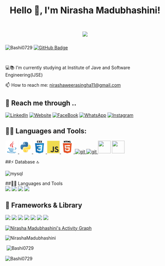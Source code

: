 
<h1 align="center">Hello 👋, I'm Nirasha Madubhashini!</h1>

<h1 align="center"><img  src="https://readme-typing-svg.herokuapp.com?size=32&vCenter=true&width=760&lines=Welcome+to+my+GitHub+Profile."></h1>


<p align="left"> <img src="https://komarev.com/ghpvc/?username=NirashaMadubhashini&label=Profile%20views&color=0e75b6&style=flat" alt="Bashi0729" />
<a href="https://github.com/NirashaMadubhashini?tab=followers"><img src="https://img.shields.io/github/followers/NirashaMadubhashini?label=Followers&style=social" alt="GitHub Badge"></a>
</p>
<br>

💻📚 I’m currently studying at Institute of Jave and Software Engineering(IJSE)

📫 How to reach me: nirashaweerasingha11@gmail.com


## 📱 Reach me through ..

[![LinkedIn][linkedin-shield]][linkedin-url]
[![Website][website-shield]][website-url]
[![FaceBook][faceBook-shield]][faceBook-url]
[![WhatsApp][whatsApp-shield]][whatsApp-url]
[![Instagram][instagram-shield]][instagram-url]


[linkedin-shield]: https://img.shields.io/badge/LinkedIn-0077B5?style=for-the-badge&logo=linkedin&logoColor=white
[linkedin-url]: http://www.linkedin.com/in/nirasha-madubhashini-888877201

[website-shield]: https://img.shields.io/badge/website-000000?style=for-the-badge&logo=About.me&logoColor=white
[website-url]: https://myofficialweb.000webhostapp.com/

[faceBook-shield]:https://img.shields.io/badge/Facebook-1877F2?style=for-the-badge&logo=facebook&logoColor=white
[faceBook-url]: https://www.facebook.com/nirasha.madubhashini.1/

[whatsApp-shield]:https://img.shields.io/badge/WhatsApp-25D366?style=for-the-badge&logo=whatsapp&logoColor=white
[whatsApp-url]: https://web.whatsapp.com/

[instagram-shield]:https://img.shields.io/badge/Instagram-E4405F?style=for-the-badge&logo=instagram&logoColor=white
[instagram-url]: https://www.instagram.com/_nishu_bashi_/


## 👨‍💻 Languages and Tools: 
<a href="https://www.java.com" target="_blank"> <img src="https://raw.githubusercontent.com/devicons/devicon/master/icons/java/java-original.svg" alt="java" width="40" height="40"/> </a></a></a> 
<a href="https://www.python.org" target="_blank"> <img src="https://raw.githubusercontent.com/devicons/devicon/master/icons/python/python-original.svg" alt="python" width="40" height="40"/> </a>
<a href="https://www.w3schools.com/css/" target="_blank"> <img src="https://raw.githubusercontent.com/devicons/devicon/master/icons/css3/css3-original-wordmark.svg" alt="css3" width="40" height="40"/> </a>
<a href="https://developer.mozilla.org/en-US/docs/Web/JavaScript" target="_blank"> <img src="https://raw.githubusercontent.com/devicons/devicon/master/icons/javascript/javascript-original.svg" alt="javascript" width="40" height="40"/> </a>
<a href="https://www.w3.org/html/" target="_blank"> <img src="https://raw.githubusercontent.com/devicons/devicon/master/icons/html5/html5-original-wordmark.svg" alt="html5" width="40" height="40"/> </a>
<a href="https://git-scm.com/" target="_blank"> <img src="https://www.vectorlogo.zone/logos/git-scm/git-scm-icon.svg" alt="git" width="40" height="40"/> </a>
<a href="https://git-scm.com/" target="_blank"> <img src="https://www.vectorlogo.zone/logos/hibernate/hibernate-icon.svg" alt="git" width="40" height="40"/> </a>
<a href="https://www.jetbrains.com/idea/" target="_blank"> <img src="https://img.icons8.com/color/48/000000/intellij-idea.png" width="40" height="40"/></a>
<a href="https://gluonhq.com/products/scene-builder/" target="_blank"> <img src="https://i2.wp.com/gluonhq.com/wp-content/uploads/2015/02/SceneBuilderLogo.png?fit=781%2C781&ssl=1" width="40" height="40"/></a>

##⚡ Database 🔝<br>

<img alt="mysql" src="https://img.shields.io/badge/MySQL-005C84?style=for-the-badge&logo=mysql&logoColor=white">                          

##👨‍💻 Languages and Tools <br>
<img src="https://img.shields.io/badge/Adobe%20XD-470137?style=for-the-badge&logo=Adobe%20XD&logoColor=#FF61F6" /> 
<img src="https://img.shields.io/badge/Adobe%20Photoshop-31A8FF?style=for-the-badge&logo=Adobe%20Photoshop&logoColor=black"/> 
<img src="https://img.shields.io/badge/Canva-%2300C4CC.svg?&style=for-the-badge&logo=Canva&logoColor=white" /> 
<img src="https://img.shields.io/badge/Figma-F24E1E?style=for-the-badge&logo=figma&logoColor=white" />

## 🚀 Frameworks & Library <br>
 <p><img src="https://img.shields.io/badge/jQuery-0769AD?style=for-the-badge&logo=jquery&logoColor=white" /> 
 <img src="https://img.shields.io/badge/Node%20js-339933?style=for-the-badge&logo=nodedotjs&logoColor=white" />
 <img src="https://img.shields.io/badge/npm-CB3837?style=for-the-badge&logo=npm&logoColor=white"/>
 <img src="https://img.shields.io/badge/Postman-FF6C37?style=for-the-badge&logo=Postman&logoColor=white"/> 
 <img src="https://img.shields.io/badge/React-20232A?style=for-the-badge&logo=react&logoColor=61DAFB" />  
 <img src="https://img.shields.io/badge/Spring-6DB33F?style=for-the-badge&logo=spring&logoColor=white" />  
 <img src="https://img.shields.io/badge/Spring_Boot-F2F4F9?style=for-the-badge&logo=spring-boot" /> </p>
 

<!-- [![Nirasha's GitHub activity graph](https://activity-graph.herokuapp.com/graph?username=NirashaMadubhashini&&theme=rogue)](https://github.com/NirashaMadubhashini) -->

<a href="https://github.com/NirashaMadubhashini/github-readme-activity-graph"><img alt="Nirasha Madubhashini's Activity Graph" src="https://activity-graph.herokuapp.com/graph?username=NirashaMadubhashini&bg_color=0D1117&color=5BCDEC&line=5BCDEC&point=FFFFFF&hide_border=true" /></a>

 
<p>&nbsp;<img align="left" src="https://github-readme-stats.vercel.app/api/top-langs?username=NirashaMadubhashini&show_icons=true&locale=en&layout=compact&theme=tokyonight" alt="NirashaMadubhashini" /></p>

<!-- <p><img align="left" src="https://github-readme-stats.vercel.app/api/top-langs?username=NirashaMadubhashini&show_icons=true&locale=en&layout=compact&theme=tokyonight" alt="Bashi0729" /></p> -->

<p>&nbsp;<img align="center" src="https://github-readme-stats.vercel.app/api?username=NirashaMadubhashini&show_icons=true&locale=en&theme=tokyonight" alt="Bashi0729" /></p>

<p><img align="center" src="https://github-readme-streak-stats.herokuapp.com/?user=NirashaMadubhashini&&theme=tokyonight" alt="Bashi0729" /></p>


